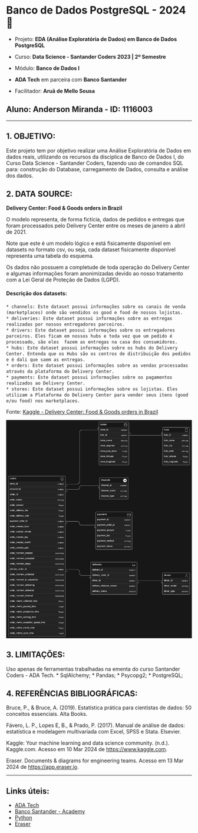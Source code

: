 # **Banco de Dados PostgreSQL - 2024** 🚀

* Projeto: **EDA (Análise Exploratória de Dados) em Banco de Dados PostgreSQL**

* Curso: **Data Science - Santander Coders 2023 | 2º Semestre**
* Módulo: **Banco de Dados I**
* **ADA Tech** em parceira com **Banco Santander**
* Facilitador: **Aruã de Mello Sousa**

## Aluno: **Anderson Miranda - ID: 1116003**


----
## **1. OBJETIVO:**

Este projeto tem por objetivo realizar uma Análise Exploratória de Dados em dados reais, utilizando os recursos da disciplica de Banco de Dados I, do Curso Data Science - Santander Coders, fazendo uso de comandos SQL para: construção do Database, carregamento de Dados, consulta e análise dos dados.


## **2. DATA SOURCE:**

**Delivery Center: Food & Goods orders in Brazil**

O modelo representa, de forma fictícia, dados de pedidos e entregas que foram processados pelo Delivery Center entre os meses de janeiro a abril de 2021.

Note que este é um modelo lógico e está fisicamente disponível em datasets no formato csv, ou seja, cada dataset fisicamente disponível representa uma tabela do esquema.

Os dados não possuem a completude de toda operação do Delivery Center e algumas informações foram anonimizadas devido ao nosso tratamento com a Lei Geral de Proteção de Dados (LGPD).

#### **Descrição dos datasets:**
	* channels: Este dataset possui informações sobre os canais de venda (marketplaces) onde são vendidos os good e food de nossos lojistas.
	* deliveries: Este dataset possui informações sobre as entregas realizadas por nossos entregadores parceiros.
	* drivers: Este dataset possui informações sobre os entregadores parceiros. Eles ficam em nossos hubs e toda vez que um pedido é processado, são eles  fazem as entregas na casa dos consumidores.
	* hubs: Este dataset possui informações sobre os hubs do Delivery Center. Entenda que os Hubs são os centros de distribuição dos pedidos e é dali que saem as entregas.
	* orders: Este dataset possui informações sobre as vendas processadas através da plataforma do Delivery Center.
	* payments: Este dataset possui informações sobre os pagamentos realizados ao Delivery Center.
	* stores: Este dataset possui informações sobre os lojistas. Eles utilizam a Plataforma do Delivery Center para vender seus itens (good e/ou food) nos marketplaces.

Fonte: [Kaggle - Delivery Center: Food & Goods orders in Brazil](https://www.kaggle.com/datasets/nosbielcs/brazilian-delivery-center)

![mer](https://github.com/aluipio/ds_ada_santander_db/blob/main/mer/diagram-export.png)

## **3. LIMITAÇÕES:**

Uso apenas de ferramentas trabalhadas na ementa do curso Santander Coders - ADA Tech. 
	* SqlAlchemy;
	* Pandas;
	* Psycopg2;
	* PostgreSQL;


## **4. REFERÊNCIAS BIBLIOGRÁFICAS:**

Bruce, P., & Bruce, A. (2019). Estatística prática para cientistas de dados: 50 conceitos essenciais. Alta Books.

Fávero, L. P., Lopes E, B., & Prado, P. (2017). Manual de análise de dados: estatística e modelagem multivariada com Excel, SPSS e Stata. Elsevier.

Kaggle: Your machine learning and data science community. (n.d.). Kaggle.com. Acesso em 10 Mar 2024 de https://www.kaggle.com.

Eraser. Documents & diagrams for engineering teams. Acesso em 13 Mar 2024 de https://app.eraser.io.


----

## **Links úteis:**

- [ADA Tech](https://ada.tech/)
- [Banco Santander - Academy](https://app.santanderopenacademy.com/pt-BR/program/bolsas-santander-santander-coders-2023-2-edicao)
- [Python](https://www.python.org)
- [Eraser](https://app.eraser.io)
